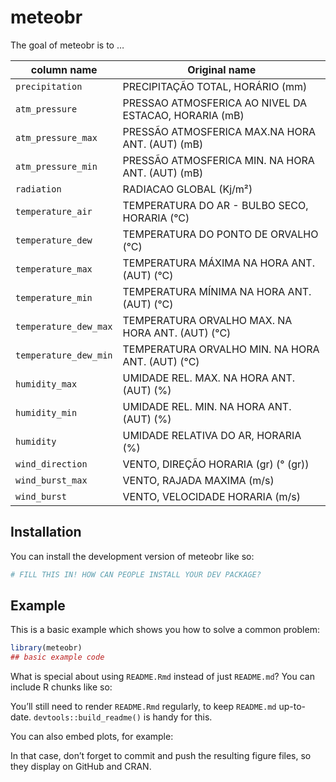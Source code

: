 
<!-- README.md is generated from README.Rmd. Please edit that file -->

# meteobr

<!-- badges: start -->
<!-- badges: end -->

The goal of meteobr is to …

| column name            | Original name                                          |
|------------------------|--------------------------------------------------------|
| `precipitation`        | PRECIPITAÇÃO TOTAL, HORÁRIO (mm)                       |
| `atm_pressure`         | PRESSAO ATMOSFERICA AO NIVEL DA ESTACAO, HORARIA (mB)  |
| `atm_pressure_max`     | PRESSÃO ATMOSFERICA MAX.NA HORA ANT. (AUT) (mB)        |
| `atm_pressure_min`     | PRESSÃO ATMOSFERICA MIN. NA HORA ANT. (AUT) (mB)       |
| `radiation`            | RADIACAO GLOBAL (Kj/m²)                                |
| `temperature_air`      | TEMPERATURA DO AR - BULBO SECO, HORARIA (°C)           |
| `temperature_dew`      | TEMPERATURA DO PONTO DE ORVALHO (°C)                   |
| `temperature_max`      | TEMPERATURA MÁXIMA NA HORA ANT. (AUT) (°C)             |
| `temperature_min`      | TEMPERATURA MÍNIMA NA HORA ANT. (AUT) (°C)             |
| `temperature_dew_max`  | TEMPERATURA ORVALHO MAX. NA HORA ANT. (AUT) (°C)       |
| `temperature_dew_min`  | TEMPERATURA ORVALHO MIN. NA HORA ANT. (AUT) (°C)       |
| `humidity_max`         | UMIDADE REL. MAX. NA HORA ANT. (AUT) (%)               |
| `humidity_min`         | UMIDADE REL. MIN. NA HORA ANT. (AUT) (%)               |
| `humidity`             | UMIDADE RELATIVA DO AR, HORARIA (%)                    |
| `wind_direction`       | VENTO, DIREÇÃO HORARIA (gr) (° (gr))                   |
| `wind_burst_max`       | VENTO, RAJADA MAXIMA (m/s)                             |
| `wind_burst`           | VENTO, VELOCIDADE HORARIA (m/s)                        |


## Installation

You can install the development version of meteobr like so:

``` r
# FILL THIS IN! HOW CAN PEOPLE INSTALL YOUR DEV PACKAGE?
```


## Example

This is a basic example which shows you how to solve a common problem:

``` r
library(meteobr)
## basic example code
```

What is special about using `README.Rmd` instead of just `README.md`?
You can include R chunks like so:


You’ll still need to render `README.Rmd` regularly, to keep `README.md`
up-to-date. `devtools::build_readme()` is handy for this.

You can also embed plots, for example:

In that case, don’t forget to commit and push the resulting figure
files, so they display on GitHub and CRAN.
